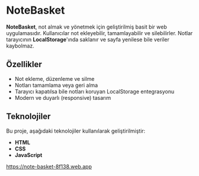 # NoteBasket

**NoteBasket**, not almak ve yönetmek için geliştirilmiş basit bir web uygulamasıdır. Kullanıcılar not ekleyebilir, tamamlayabilir ve silebilirler. Notlar tarayıcının **LocalStorage**'ında saklanır ve sayfa yenilese bile veriler kaybolmaz.

## Özellikler

- Not ekleme, düzenleme ve silme
- Notları tamamlama veya geri alma
- Tarayıcı kapatılsa bile notları koruyan LocalStorage entegrasyonu
- Modern ve duyarlı (responsive) tasarım

## Teknolojiler

Bu proje, aşağıdaki teknolojiler kullanılarak geliştirilmiştir:

- **HTML**
- **CSS**
- **JavaScript**

https://note-basket-8f138.web.app
